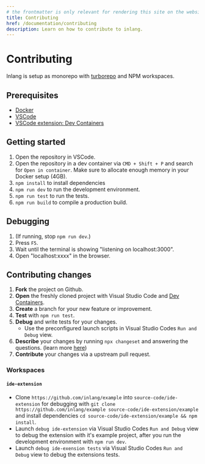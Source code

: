 ```yaml
---
# the frontmatter is only relevant for rendering this site on the website
title: Contributing
href: /documentation/contributing
description: Learn on how to contribute to inlang.
---
```


# Contributing

Inlang is setup as monorepo with [turborepo](https://turbo.build/) and NPM workspaces.

## Prerequisites

- [Docker](https://www.docker.com/)
- [VSCode](https://vscode.dev/)
- [VSCode extension: Dev Containers](https://marketplace.visualstudio.com/items?itemName=ms-vscode-remote.remote-containers)

## Getting started

1. Open the repository in VSCode.
2. Open the repository in a dev container via `CMD + Shift + P` and search for `Open in container`. Make sure to allocate enough memory in your Docker setup (4GB).
3. `npm install` to install dependencies
4. `npm run dev` to run the development environment.
5. `npm run test` to run the tests.
6. `npm run build` to compile a production build.

## Debugging

1. (If running, stop `npm run dev`.)
2. Press `F5`.
3. Wait until the terminal is showing "listening on localhost:3000".
4. Open "localhost:xxxx" in the browser.

## Contributing changes

1. **Fork** the project on Github.
2. **Open** the freshly cloned project with Visual Studio Code and [Dev Containers](https://marketplace.visualstudio.com/items?itemName=ms-vscode-remote.remote-containers).
3. **Create** a branch for your new feature or improvement.
4. **Test** with `npm run test`.
5. **Debug** and write tests for your changes.
   - Use the preconfigured launch scripts in Visual Studio Codes `Run and Debug` view.
6. **Describe** your changes by running `npx changeset` and answering the questions. (learn more [here](https://github.com/changesets/changesets/blob/main/docs/adding-a-changeset.md#adding-a-changeset))
7. **Contribute** your changes via a upstream pull request.

### Workspaces

#### `ide-extension`

- Clone `https://github.com/inlang/example` into `source-code/ide-extension` for debugging with `git clone https://github.com/inlang/example source-code/ide-extension/example` and install dependencies `cd source-code/ide-extension/example && npm install`.
- Launch `debug ide-extension` via Visual Studio Codes `Run and Debug` view to debug the extension with it's example project, after you run the development environment with `npm run dev`.
- Launch `debug ide-exension tests` via Visual Studio Codes `Run and Debug` view to debug the extensions tests.
